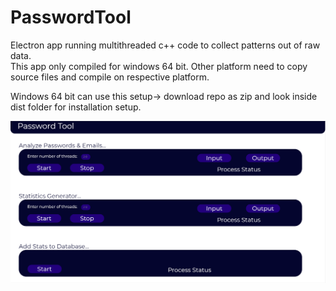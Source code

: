 # PasswordTool

Electron app running multithreaded c++ code to collect patterns out of raw data.</br>
This app only compiled for windows 64 bit. Other platform need to copy source files and compile on respective platform.</br>

Windows 64 bit can use this setup->
download repo as zip and look inside dist folder for installation setup.


<img src="Screenshot.png">

